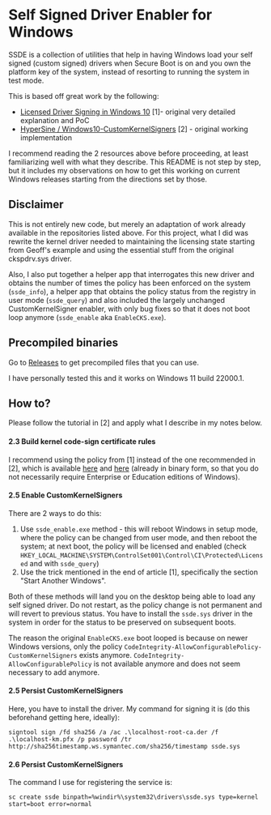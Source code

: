 # Self Signed Driver Enabler for Windows

SSDE is a collection of utilities that help in having Windows load your self signed (custom signed) drivers when Secure Boot is on and you own the platform key of the system, instead of resorting to running the system in test mode.

This is based off great work by the following:

* [Licensed Driver Signing in Windows 10](https://www.geoffchappell.com/notes/windows/license/customkernelsigners.htm) [1]- original very detailed explanation and PoC
* [HyperSine / Windows10-CustomKernelSigners](https://github.com/HyperSine/Windows10-CustomKernelSigners) [2] - original working implementation

I recommend reading the 2 resources above before proceeding, at least familiarizing well with what they describe. This README is not step by step, but it includes my observations on how to get this working on current Windows releases starting from the directions set by those.

## Disclaimer

This is not entirely new code, but merely an adaptation of work already available in the repositories listed above. For this project, what I did was rewrite the kernel driver needed to maintaining the licensing state starting from Geoff's example and using the essential stuff from the original ckspdrv.sys driver.

Also, I also put together a helper app that interrogates this new driver and obtains the number of times the policy has been enforced on the system (`ssde_info`), a helper app that obtains the policy status from the registry in user mode (`ssde_query`) and also included the largely unchanged CustomKernelSigner enabler, with only bug fixes so that it does not boot loop anymore (`ssde_enable` aka `EnableCKS.exe`).

## Precompiled binaries

Go to [Releases](https://github.com/valinet/ssde/releases) to get precompiled files that you can use.

I have personally tested this and it works on Windows 11 build 22000.1.

## How to?

Please follow the tutorial in [2] and apply what I describe in my notes below.

#### 2.3 Build kernel code-sign certificate rules

I recommend using the policy from [1] instead of the one recommended in [2], which is available [here](https://www.geoffchappell.com/notes/windows/license/selfsign.xml.htm) and [here](https://www.geoffchappell.com/notes/windows/license/_download/sipolicy.zip) (already in binary form, so that you do not necessarily require Enterprise or Education editions of Windows).

#### 2.5 Enable CustomKernelSigners

There are 2 ways to do this:

1. Use `ssde_enable.exe` method - this will reboot Windows in setup mode, where the policy can be changed from user mode, and then reboot the system; at next boot, the policy will be licensed and enabled (check `HKEY_LOCAL_MACHINE\SYSTEM\ControlSet001\Control\CI\Protected\Licensed` and with `ssde_query`)
2. Use the trick mentioned in the end of article [1], specifically the section "Start Another Windows".

Both of these methods will land you on the desktop being able to load any self signed driver. Do not restart, as the policy change is not permanent and will revert to previous status. You have to install the `ssde.sys` driver in the system in order for the status to be preserved on subsequent boots.

The reason the original `EnableCKS.exe` boot looped is because on newer Windows versions, only the policy `CodeIntegrity-AllowConfigurablePolicy-CustomKernelSigners` exists anymore. `CodeIntegrity-AllowConfigurablePolicy` is not available anymore and does not seem necessary to add anymore.

#### 2.5 Persist CustomKernelSigners

Here, you have to install the driver. My command for signing it is (do this beforehand getting here, ideally):

```
signtool sign /fd sha256 /a /ac .\localhost-root-ca.der /f .\localhost-km.pfx /p password /tr http://sha256timestamp.ws.symantec.com/sha256/timestamp ssde.sys
```

#### 2.6 Persist CustomKernelSigners

The command I use for registering the service is:

```
sc create ssde binpath=%windir%\system32\drivers\ssde.sys type=kernel start=boot error=normal
```

